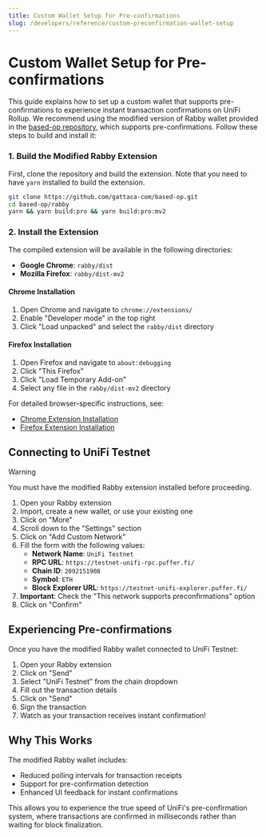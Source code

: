 ```yaml
---
title: Custom Wallet Setup for Pre-confirmations
slug: /developers/reference/custom-preconfirmation-wallet-setup
---
```


# Custom Wallet Setup for Pre-confirmations

This guide explains how to set up a custom wallet that supports pre-confirmations to experience instant transaction confirmations on UniFi Rollup. We recommend using the modified version of Rabby wallet provided in the [based-op repository](https://github.com/gattaca-com/based-op?tab=readme-ov-file#wallets), which supports pre-confirmations. Follow these steps to build and install it:

### 1. Build the Modified Rabby Extension

First, clone the repository and build the extension. Note that you need to have `yarn` installed to build the extension.
```sh
git clone https://github.com/gattaca-com/based-op.git
cd based-op/rabby
yarn && yarn build:pro && yarn build:pro:mv2
```

### 2. Install the Extension

The compiled extension will be available in the following directories:
- **Google Chrome**: `rabby/dist`
- **Mozilla Firefox**: `rabby/dist-mv2`

#### Chrome Installation
1. Open Chrome and navigate to `chrome://extensions/`
2. Enable "Developer mode" in the top right
3. Click "Load unpacked" and select the `rabby/dist` directory

#### Firefox Installation
1. Open Firefox and navigate to `about:debugging`
2. Click "This Firefox"
3. Click "Load Temporary Add-on"
4. Select any file in the `rabby/dist-mv2` directory

For detailed browser-specific instructions, see:
- [Chrome Extension Installation](https://developer.chrome.com/docs/extensions/get-started/tutorial/hello-world#load-unpacked)
- [Firefox Extension Installation](https://extensionworkshop.com/documentation/develop/temporary-installation-in-firefox/)

## Connecting to UniFi Testnet

> [!WARNING]
> You must have the modified Rabby extension installed before proceeding.

1. Open your Rabby extension
2. Import, create a new wallet, or use your existing one
3. Click on "More"
4. Scroll down to the "Settings" section
5. Click on "Add Custom Network"
6. Fill the form with the following values:
   - **Network Name**: `UniFi Testnet`
   - **RPC URL**: `https://testnet-unifi-rpc.puffer.fi/`
   - **Chain ID**: `2092151908`
   - **Symbol**: `ETH`
   - **Block Explorer URL**: `https://testnet-unifi-explorer.puffer.fi/`
7. **Important**: Check the "This network supports preconfirmations" option
8. Click on "Confirm"

## Experiencing Pre-confirmations

Once you have the modified Rabby wallet connected to UniFi Testnet:

1. Open your Rabby extension
2. Click on "Send"
3. Select "UniFi Testnet" from the chain dropdown
4. Fill out the transaction details
5. Click on "Send"
6. Sign the transaction
7. Watch as your transaction receives instant confirmation!

## Why This Works

The modified Rabby wallet includes:
- Reduced polling intervals for transaction receipts
- Support for pre-confirmation detection
- Enhanced UI feedback for instant confirmations

This allows you to experience the true speed of UniFi's pre-confirmation system, where transactions are confirmed in milliseconds rather than waiting for block finalization.